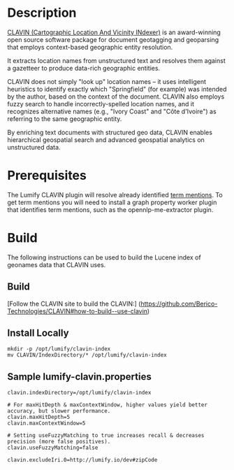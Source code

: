 # Description

[CLAVIN (Cartographic Location And Vicinity INdexer)](https://github.com/Berico-Technologies/CLAVIN) is an
award-winning open source software package for document geotagging and geoparsing that employs context-based
geographic entity resolution.

It extracts location names from unstructured text and resolves them against a gazetteer to produce data-rich
geographic entities.

CLAVIN does not simply "look up" location names – it uses intelligent heuristics to identify exactly which
"Springfield" (for example) was intended by the author, based on the context of the document. CLAVIN also employs
fuzzy search to handle incorrectly-spelled location names, and it recognizes alternative names (e.g., "Ivory Coast"
and "Côte d'Ivoire") as referring to the same geographic entity.

By enriching text documents with structured geo data, CLAVIN enables hierarchical geospatial search and advanced
geospatial analytics on unstructured data.

# Prerequisites

The Lumify CLAVIN plugin will resolve already identified [term mentions](../../../docs/glossary.md#term-mention).
To get term mentions you will need to install a graph property worker plugin that identifies term mentions, such as
the opennlp-me-extractor plugin.

# Build

The following instructions can be used to build the Lucene index of geonames data that CLAVIN uses.

## Build
[Follow the CLAVIN site to build the CLAVIN:] 
(https://github.com/Berico-Technologies/CLAVIN#how-to-build--use-clavin)

## Install Locally

    mkdir -p /opt/lumify/clavin-index
    mv CLAVIN/IndexDirectory/* /opt/lumify/clavin-index

Sample lumify-clavin.properties
-------------------------------

```
clavin.indexDirectory=/opt/lumify/clavin-index

# For maxHitDepth & maxContextWindow, higher values yield better accuracy, but slower performance.
clavin.maxHitDepth=5
clavin.maxContextWindow=5

# Setting useFuzzyMatching to true increases recall & decreases precision (more false positives).
clavin.useFuzzyMatching=false

clavin.excludeIri.0=http://lumify.io/dev#zipCode
```
